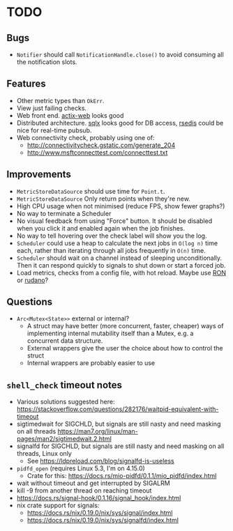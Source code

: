 # TODO

## Bugs

* `Notifier` should call `NotificationHandle.close()` to avoid
  consuming all the notification slots.

## Features

* Other metric types than `OkErr`.
* View just failing checks.
* Web front end. [actix-web](https://github.com/actix/actix-web) looks good
* Distributed architecture. [sqlx](https://github.com/launchbadge/sqlx) looks good for DB access,
  [rsedis](https://github.com/seppo0010/rsedis) could be nice for real-time pubsub.
* Web connectivity check, probably using one of:
    - http://connectivitycheck.gstatic.com/generate_204
    - http://www.msftconnecttest.com/connecttest.txt

## Improvements

* `MetricStoreDataSource` should use time for `Point.t`.
* `MetricStoreDataSource` Only return points when they're new.
* High CPU usage when not minimised (reduce FPS, show fewer graphs?)
* No way to terminate a Scheduler
* No visual feedback from using "Force" button. It should be disabled
  when you click it and enabled again when the job finishes.
* No way to tell hovering over the check label will show you the log.
* `Scheduler` could use a heap to calculate the next jobs in
  `O(log n)` time each, rather than iterating through all jobs frequently in
  `O(n)` time.
* `Scheduler` should wait on a channel instead of sleeping unconditionally.
  Then it can respond quickly to signals to shut down or start a forced job.
* Load metrics, checks from a config file, with hot reload. Maybe use
  [RON](https://github.com/ron-rs/ron) or
  [rudano](https://crates.io/crates/rudano)?

## Questions

* `Arc<Mutex<State>>` external or internal?
    - A struct may have better (more concurrent, faster, cheaper) ways
      of implementing internal mutability itself than a Mutex, e.g. a
      concurrent data structure.
    - External wrappers give the user the choice about how to control the struct
    - Internal wrappers are probably easier to use

## `shell_check` timeout notes

* Various solutions suggested here:
  https://stackoverflow.com/questions/282176/waitpid-equivalent-with-timeout
* sigtimedwait for SIGCHLD, but signals are still nasty and need masking on all threads
  https://man7.org/linux/man-pages/man2/sigtimedwait.2.html
* signalfd for SIGCHLD, but signals are still nasty and need masking on all threads, Linux only
    - See https://ldpreload.com/blog/signalfd-is-useless
* `pidfd_open` (requires Linux 5.3, I'm on 4.15.0)
    - Crate for this: https://docs.rs/mio-pidfd/0.1.1/mio_pidfd/index.html
* wait without timeout and get interrupted by SIGALRM
* kill -9 from another thread on reaching timeout
* https://docs.rs/signal-hook/0.1.16/signal_hook/index.html
* nix crate support for signals:
    - https://docs.rs/nix/0.19.0/nix/sys/signal/index.html
    - https://docs.rs/nix/0.19.0/nix/sys/signalfd/index.html
